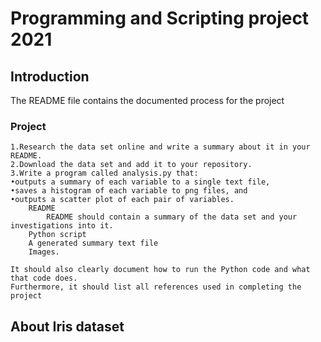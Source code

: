 # Programming and Scripting project 2021

## Introduction
The README file contains the documented process for the project

### Project 
    1.Research the data set online and write a summary about it in your README. 
    2.Download the data set and add it to your repository. 
    3.Write a program called analysis.py that:
    •outputs a summary of each variable to a single text file, 
    •saves a histogram of each variable to png files, and 
    •outputs a scatter plot of each pair of variables.
        README
            README should contain a summary of the data set and your investigations into it.
        Python script
        A generated summary text file
        Images. 

    It should also clearly document how to run the Python code and what that code does. 
    Furthermore, it should list all references used in completing the project

## About Iris dataset

